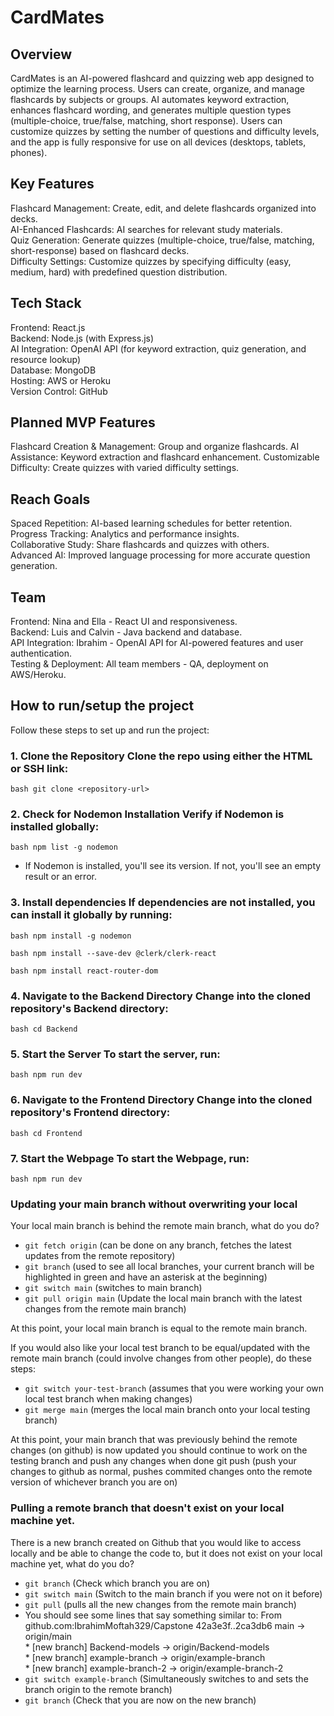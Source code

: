 # CardMates
## Overview  
CardMates is an AI-powered flashcard and quizzing web app designed to optimize the learning process. Users can create, organize, and manage flashcards by subjects or groups. AI automates keyword extraction, enhances flashcard wording, and generates multiple question types (multiple-choice, true/false, matching, short response). Users can customize quizzes by setting the number of questions and difficulty levels, and the app is fully responsive for use on all devices (desktops, tablets, phones).

## Key Features
Flashcard Management: Create, edit, and delete flashcards organized into decks.  
AI-Enhanced Flashcards: AI searches for relevant study materials.  
Quiz Generation: Generate quizzes (multiple-choice, true/false, matching, short-response) based on flashcard decks.  
Difficulty Settings: Customize quizzes by specifying difficulty (easy, medium, hard) with predefined question distribution.  

## Tech Stack  
Frontend: React.js  
Backend: Node.js (with Express.js)  
AI Integration: OpenAI API (for keyword extraction, quiz generation, and resource lookup)  
Database: MongoDB  
Hosting: AWS or Heroku  
Version Control: GitHub  

## Planned MVP Features  
Flashcard Creation & Management: Group and organize flashcards.
AI Assistance: Keyword extraction and flashcard enhancement.
Customizable Difficulty: Create quizzes with varied difficulty settings.

## Reach Goals  
Spaced Repetition: AI-based learning schedules for better retention.  
Progress Tracking: Analytics and performance insights.  
Collaborative Study: Share flashcards and quizzes with others.  
Advanced AI: Improved language processing for more accurate question generation.  

## Team  
Frontend: Nina and Ella - React UI and responsiveness.  
Backend: Luis and Calvin - Java backend and database.  
API Integration: Ibrahim - OpenAI API for AI-powered features and user authentication.  
Testing & Deployment: All team members - QA, deployment on AWS/Heroku.  

## How to run/setup the project  

Follow these steps to set up and run the project: 
### 1. Clone the Repository Clone the repo using either the HTML or SSH link: 
```bash git clone <repository-url> ``` 

### 2. Check for Nodemon Installation Verify if **Nodemon** is installed globally: 
```bash npm list -g nodemon ``` 
- If Nodemon is installed, you'll see its version. If not, you'll see an empty result or an error.

### 3. Install dependencies If dependencies are not installed, you can install it globally by running: 
```bash npm install -g nodemon ``` 

```bash npm install --save-dev @clerk/clerk-react ```

```bash npm install react-router-dom ```

### 4. Navigate to the Backend Directory Change into the cloned repository's Backend directory: 
```bash cd Backend ``` 

### 5. Start the Server To start the server, run: 
```bash npm run dev ``` 

### 6. Navigate to the Frontend Directory Change into the cloned repository's Frontend directory: 
```bash cd Frontend ``` 

### 7. Start the Webpage To start the Webpage, run: 
```bash npm run dev ``` 

### Updating your main branch without overwriting your local

Your local main branch is behind the remote main branch, what do you do?

 - ```git fetch origin``` (can be done on any branch, fetches the latest updates from the remote repository)
 - ```git branch``` (used to see all local branches, your current branch will be highlighted in green and have an asterisk at the beginning)
 - ```git switch main``` (switches to main branch)
 - ```git pull origin main``` (Update the local main branch with the latest changes from the remote main branch)

At this point, your local main branch is equal to the remote main branch. 

If you would also like your local test branch to be equal/updated with the remote main branch (could involve changes from other people), do these steps: 

 - ```git switch your-test-branch``` (assumes that you were working your own local test branch when making changes)
 - ```git merge main``` (merges the local main branch onto your local testing branch)

At this point, your main branch that was previously behind the remote changes (on github) is now updated
you should continue to work on the testing branch and push any changes when done
git push (push your changes to github as normal, pushes commited changes onto the remote version of whichever branch you are on)

### Pulling a remote branch that doesn't exist on your local machine yet.

There is a new branch created on Github that you would like to access locally and be able to change the code to, but it does
not exist on your local machine yet, what do you do?

 - ```git branch``` (Check which branch you are on)
 - ```git switch main``` (Switch to the main branch if you were not on it before)
 - ```git pull``` (pulls all the new changes from the remote main branch)
 - You should see some lines that say something similar to:
    From github.com:IbrahimMoftah329/Capstone
    42a3e3f..2ca3db6  main           -> origin/main\
    \* [new branch]      Backend-models -> origin/Backend-models\
    \* [new branch]      example-branch -> origin/example-branch\
    \* [new branch]      example-branch-2 -> origin/example-branch-2
 - ```git switch example-branch``` (Simultaneously switches to and sets the branch origin to the remote branch)
 - ```git branch``` (Check that you are now on the new branch)
